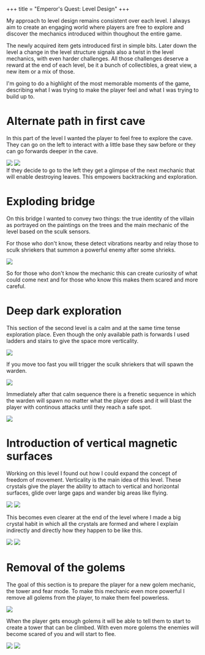 +++
title = "Emperor's Quest: Level Design"
+++

My approach to level design remains consistent over each level. I always aim to create an engaging world where players are free to explore and discover the mechanics introduced within thoughout the entire game.

The newly acquired item gets introduced first in simple bits. Later down the level a change in the level structure signals also a twist in the level mechanics, with even harder challenges. All those challenges deserve a reward at the end of each level, be it a bunch of collectibles, a great view, a new item or a mix of those.

I'm going to do a highlight of the most memorable moments of the game, describing what I was trying to make the player feel and what I was trying to build up to.

# Alternate path in first cave
In this part of the level I wanted the player to feel free to explore the cave. They can go on the left to interact with a little base they saw before or they can go forwards deeper in the cave. 
<div class = "gallery">
<img class = "gallery-gif" src="https://media.giphy.com/media/3BBENHvjEY7hDGveFk/giphy.gif">
<img class = "gallery-gif" src="https://media.giphy.com/media/5JFY7ER10o03zwYhK9/giphy.gif">
</div>
If they decide to go to the left they get a glimpse of the next mechanic that will enable destroying leaves. This empowers backtracking and exploration.

# Exploding bridge
On this bridge I wanted to convey two things: the true identity of the villain as portrayed on the paintings on the trees and the main mechanic of the level based on the sculk sensors.

For those who don't know, these detect vibrations nearby and relay those to sculk shriekers that summon a powerful enemy after some shrieks.

<div class = "gallery">
<img class = "solo-image" src="https://media.giphy.com/media/P35Wpoxr0mJGW45aal/giphy.gif">
</div>

So for those who don't know the mechanic this can create curiosity of what could come next and for those who know this makes them scared and more careful.

# Deep dark exploration
This section of the second level is a calm and at the same time tense exploration place. Even though the only available path is forwards I used ladders and stairs to give the space more verticality.

<div class = "gallery">
<img class = "solo-image" src="https://i.giphy.com/media/v1.Y2lkPTc5MGI3NjExbGppczB5bjVuMDlrcXI0eW94MXYxNm9mZXdna2I1a21oMXJmNHI0YiZlcD12MV9pbnRlcm5hbF9naWZfYnlfaWQmY3Q9Zw/CdC6U3lWBht1Ieo3TC/giphy-downsized-large.gif">
</div>

If you move too fast you will trigger the sculk shriekers that will spawn the warden. 

<div class = "gallery">
<img class = "solo-image" src="https://i.giphy.com/media/v1.Y2lkPTc5MGI3NjExZ2JtZms0N2p3aXJ3MWUyc2I4N2lpd2M2OWR2N2ZhdXZscTdqa2sxdiZlcD12MV9pbnRlcm5hbF9naWZfYnlfaWQmY3Q9Zw/Nj8NDLyAyVASyaSDcC/giphy.gif">
</div>

Immediately after that calm sequence there is a frenetic sequence in which the warden will spawn no matter what the player does and it will blast the player with continous attacks until they reach a safe spot.

<div class = "gallery">
<img class = "solo-image" src="https://media.giphy.com/media/XPsph0sIcWBCRPQqPl/giphy.gif">
</div>

# Introduction of vertical magnetic surfaces

Working on this level I found out how I could expand the concept of freedom of movement. Verticality is the main idea of this level. These crystals give the player the ability to attach to vertical and horizontal surfaces, glide over large gaps and wander big areas like flying. 

<div class = "gallery">
<img class = "gallery-gif" src="https://media.giphy.com/media/TMujwQ3JFlpyTXaVB9/giphy.gif">
<img class = "gallery-gif" src="https://media.giphy.com/media/ftqLVM5rXg8MjjDXTb/giphy.gif">
</div>

This becomes even clearer at the end of the level where I made a big crystal habit in which all the crystals are formed and where I explain indirectly and directly how they happen to be like this.

<div class = "gallery">
<img class = "gallery-gif" src="https://media.giphy.com/media/T7AZQvWApF3omNXHaV/giphy.gif">
<img class = "gallery-gif" src="https://media.giphy.com/media/9VT6IMY6GhR9KsqwUH/giphy.gif">
</div>

# Removal of the golems

The goal of this section is to prepare the player for a new golem mechanic, the tower and fear mode. To make this mechanic even more powerful I remove all golems from the player, to make them feel powerless.

<div class = "gallery">
<img class = "solo-image" src="https://media.giphy.com/media/VDwTgGyAIkyIDrnI33/giphy.gif">
</div>

When the player gets enough golems it will be able to tell them to start to create a tower that can be climbed. With even more golems the enemies will become scared of you and will start to flee.

<div class = "gallery">
<img class = "gallery-gif" src="https://media.giphy.com/media/NvHkPeGlPKqjXgY9c1/giphy.gif">
<img class = "gallery-gif" src="https://media.giphy.com/media/vXqVYaROydaCTWRAey/giphy.gif">
</div>